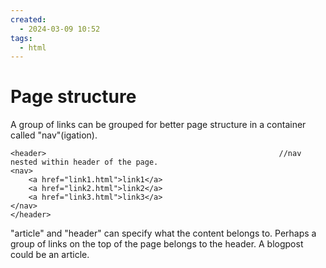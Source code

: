```yaml
---
created:
  - 2024-03-09 10:52
tags:
  - html
---
```

# Page structure

A group of links can be grouped for better page structure in a container called "nav"(igation).
```
<header>													//nav nested within header of the page.
<nav> 	
	<a href="link1.html">link1</a>
	<a href="link2.html">link2</a>
	<a href="link3.html">link3</a>
</nav>
</header>
```

"article" and "header" can specify what the content belongs to.  Perhaps a group of links on the top of the page belongs to the header.  A blogpost could be an article.
